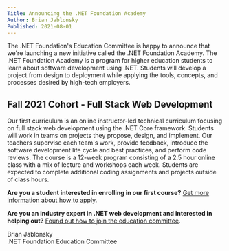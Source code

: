 ```yaml
---
Title: Announcing the .NET Foundation Academy
Author: Brian Jablonsky
Published: 2021-08-01
---
```

The .NET Foundation's Education Committee is happy to announce that we're launching a new initiative called the .NET Foundation Academy. The .NET Foundation Academy is a program for higher education students to learn about software development using .NET. Students will develop a project from design to deployment while applying the tools, concepts, and processes desired by high-tech employers.

## Fall 2021 Cohort - Full Stack Web Development

Our first curriculum is an online instructor-led technical curriculum focusing on full stack web development using the .NET Core framework. Students will work in teams on projects they propose, design, and implement. Our teachers supervise each team's work, provide feedback, introduce the software development life cycle and best practices, and perform code reviews. The course is a 12-week program consisting of a 2.5 hour online class with a mix of lecture and workshops each week. Students are expected to complete additional coding assignments and projects outside of class hours.

**Are you a student interested in enrolling in our first course?** [Get more information about how to apply](/education/academy/).

**Are you an industry expert in .NET web development and interested in helping out?** [Found out how to join the education committee](https://github.com/dotnet-foundation/wg-education).

Brian Jablonsky  
.NET Foundation Education Committee